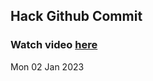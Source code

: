 
 ## Hack Github Commit 
 ### Watch video <a href="https://www.youtube.com">here</a> 
 Mon 02 Jan 2023 
